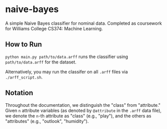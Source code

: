 # naive-bayes
A simple Naive Bayes classifier for nominal data. Completed as coursework for Williams College
CS374: Machine Learning.

## How to Run

`python main.py path/to/data.arff` runs the classifier using `path/to/data.arff`
for the dataset.

Alternatively, you may run the classifer on all `.arff` files via
`./arff_script.sh`.

## Notation

Throughout the documentation, we distinguish the "class" from "attribute." Given
`n` attribute variables (as denoted by `@attribute` in the `.arff` data file),
we denote the `n`-th attribute as "class" (e.g., "play"), and the others as
"attributes" (e.g., "outlook", "humidity").
